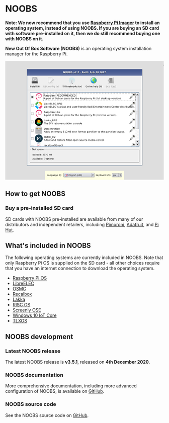 # NOOBS

**Note: We now recommend that you use [Raspberry Pi Imager](https://www.raspberrypi.org/software/) to install an operating system, instead of using NOOBS. If you are buying an SD card with software pre-installed on it, then we do still recommend buying one with NOOBS on it.**

**New Out Of Box Software (NOOBS)** is an operating system installation manager for the Raspberry Pi.

![NOOBS OS selection](images/noobs.png)

## How to get NOOBS

### Buy a pre-installed SD card

SD cards with NOOBS pre-installed are available from many of our distributors and independent retailers, including [Pimoroni](https://shop.pimoroni.com/products/noobs-8gb-sd-card), [Adafruit](https://www.adafruit.com/products/1583), and [Pi Hut](http://thepihut.com/collections/raspberry-pi-sd-cards-and-adapters/products/noobs-preinstalled-sd-card).

## What's included in NOOBS

The following operating systems are currently included in NOOBS. Note that only Raspberry Pi OS is supplied on the SD card - all other choices require that you have an internet connection to download the operating system.

- [Raspberry Pi OS](https://www.raspberrypi.org)
- [LibreELEC](https://libreelec.tv/)
- [OSMC](https://osmc.tv/)
- [Recalbox](https://www.recalbox.com/)
- [Lakka](http://www.lakka.tv/)
- [RISC OS](https://www.riscosopen.org/wiki/documentation/show/Welcome%20to%20RISC%20OS%20Pi)
- [Screenly OSE](https://www.screenly.io/ose/)
- [Windows 10 IoT Core](https://developer.microsoft.com/en-us/windows/iot)
- [TLXOS](https://thinlinx.com/)

## NOOBS development

### Latest NOOBS release

The latest NOOBS release is **v3.5.1**, released on **4th December 2020**.

### NOOBS documentation

More comprehensive documentation, including more advanced configuration of NOOBS, is available on [GitHub](https://github.com/raspberrypi/noobs/blob/master/README.md).

### NOOBS source code

See the NOOBS source code on [GitHub](https://github.com/raspberrypi/noobs).
